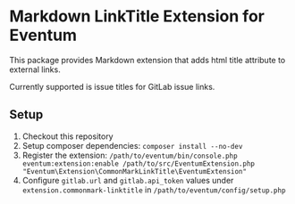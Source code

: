 # Markdown LinkTitle Extension for Eventum

This package provides Markdown extension that adds html title attribute to external links.

Currently supported is issue titles for GitLab issue links.

## Setup

1. Checkout this repository
1. Setup composer dependencies: `composer install --no-dev`
1. Register the extension: `/path/to/eventum/bin/console.php eventum:extension:enable /path/to/src/EventumExtension.php "Eventum\Extension\CommonMarkLinkTitle\EventumExtension"`
1. Configure `gitlab.url` and `gitlab.api_token` values under `extension.commonmark-linktitle` in `/path/to/eventum/config/setup.php`
